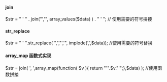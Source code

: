 
#### join
 $str = " ' " . join("','", array_values($data) ) . " ' ";  // 使用需要的符号拼接
 
#### str_replace
 $str = " ' ".str_replace( ",","','", implode(',',$data));  //使用需要的符号替换
 
#### array_map  函数式实现
$str = join( ', ',array_map(function( $v ){  return "'".$v."'";},$data) );  //使用函数拼接